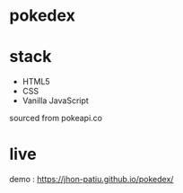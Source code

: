 # pokedex

# stack
- HTML5
- CSS
- Vanilla JavaScript

sourced from pokeapi.co

# live
demo : https://jhon-patiu.github.io/pokedex/
